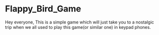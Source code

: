 # Flappy_Bird_Game
Hey everyone, This is a simple game which will just take you to a nostalgic trip when we all used to play this game(or similar one) in keypad phones.
